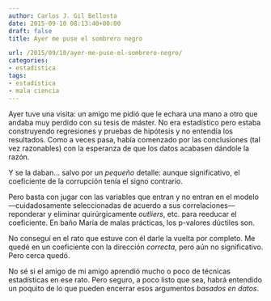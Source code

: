 ```yaml
---
author: Carlos J. Gil Bellosta
date: 2015-09-10 08:13:40+00:00
draft: false
title: Ayer me puse el sombrero negro

url: /2015/09/10/ayer-me-puse-el-sombrero-negro/
categories:
- estadística
tags:
- estadística
- mala ciencia
---
```


Ayer tuve una visita: un amigo me pidió que le echara una mano a otro que andaba muy perdido con su tesis de máster. No era estadístico pero estaba construyendo regresiones y pruebas de hipótesis y no entendía los resultados. Como a veces pasa, había comenzado por las conclusiones (tal vez razonables) con la esperanza de que los datos acabasen dándole la razón.

Y se la daban... salvo por un _pequeño_ detalle: aunque significativo, el coeficiente de la corrupción tenía el signo contrario.

Pero basta con jugar con las variables que entran y no entran en el modelo —cuidadosamente seleccionadas de acuerdo a sus correlaciones— reponderar y eliminar quirúrgicamente _outliers_, etc. para reeducar el coeficiente. En baño María de malas prácticas, los p-valores dúctiles son.

No conseguí en el rato que estuve con él darle la vuelta por completo. Me quedé en un coeficiente con la dirección _correcta_, pero aún no significativo. Pero cerca quedó.

No sé si el amigo de mi amigo aprendió mucho o poco de técnicas estadísticas en ese rato. Pero seguro, a poco listo que sea, habrá entendido un poquito de lo que pueden encerrar esos argumentos _basados en datos_.
